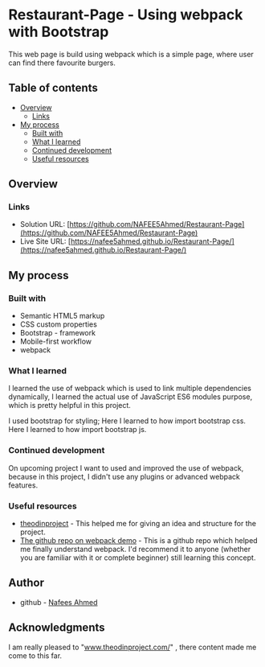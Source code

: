 # Restaurant-Page - Using webpack with Bootstrap

This web page is build using webpack which is a simple page, where user can find there favourite burgers.

## Table of contents

- [Overview](#overview)
  - [Links](#links)
- [My process](#my-process)
  - [Built with](#built-with)
  - [What I learned](#what-i-learned)
  - [Continued development](#continued-development)
  - [Useful resources](#useful-resources)


## Overview

### Links

- Solution URL: [https://github.com/NAFEE5Ahmed/Restaurant-Page](https://github.com/NAFEE5Ahmed/Restaurant-Page)
- Live Site URL: [https://nafee5ahmed.github.io/Restaurant-Page/](https://nafee5ahmed.github.io/Restaurant-Page/)

## My process

### Built with

- Semantic HTML5 markup
- CSS custom properties
- Bootstrap - framework
- Mobile-first workflow
- webpack


### What I learned

I learned the use of webpack which is used to link multiple dependencies dynamically,
I learned the actual use of JavaScript ES6 modules purpose, which is pretty helpful in this project.

I used bootstrap for styling;
Here I learned to how import bootstrap css.
Here I learned to how import bootstrap js.


### Continued development

On upcoming project I want to used and improved the use of webpack, because in this project, I didn't use any plugins or advanced webpack features.


### Useful resources

- [theodinproject](https://www.theodinproject.com/lessons/node-path-javascript-restaurant-page) - This helped me for giving an idea and structure for the project.
- [The github repo on webpack demo](https://github.com/Colt/webpack-demo-app) - This is a github repo which helped me finally understand webpack. I'd recommend it to anyone (whether you are familiar with it or complete beginner) still learning this concept.


## Author

- github - [Nafees Ahmed](https://github.com/NAFEE5Ahmed)


## Acknowledgments

I am really pleased to "www.theodinproject.com/" , there content made me come to this far. 

